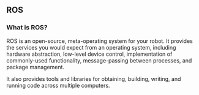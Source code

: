 
## ROS

### What is ROS?
ROS is an open-source, meta-operating system for your robot. It provides the services you would expect from an operating system, including hardware abstraction, low-level device control, implementation of commonly-used functionality, message-passing between processes, and package management. 

It also provides tools and libraries for obtaining, building, writing, and running code across multiple computers. 

